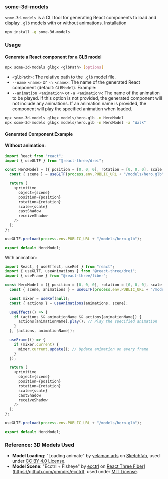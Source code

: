 ### [some-3d-models](https://www.npmjs.com/package/some-3d-models)

`some-3d-models` is a CLI tool for generating React components to load and display `.glb` models with or without animations.
Installation

```bash
npm install -g some-3d-models
```

### Usage

#### Generate a React component for a GLB model

```bash
npx some-3d-models glbgx <glbPath> [options]
```

- `<glbPath>`: The relative path to the `.glb` model file.
- `--name <name>` or `-n <name>`: The name of the generated React component (default: `GLBModel`).
  Example:
- `--animation <animation>` or `-a <animation>`: The name of the animation to be played. If this option is not provided, the generated component will not include any animations. If an animation name is provided, the component will play the specified animation when loaded.

```bash
npx some-3d-models glbgx models/hero.glb -n HeroModel
npx some-3d-models glbgx models/hero.glb -n HeroModel -a "Walk"

```

#### Generated Component Example

#### Without animation:

```javascript
import React from "react";
import { useGLTF } from "@react-three/drei";

const HeroModel = ({ position = [0, 0, 0], rotation = [0, 0, 0], scale = 1 }) => {
  const { scene } = useGLTF(process.env.PUBLIC_URL + "/models/hero.glb");

  return (
    <primitive
      object={scene}
      position={position}
      rotation={rotation}
      scale={scale}
      castShadow
      receiveShadow
    />
  );
};

useGLTF.preload(process.env.PUBLIC_URL + "/models/hero.glb");

export default HeroModel;

```

With animation:

```javascript
import React, { useEffect, useRef } from "react";
import { useGLTF, useAnimations } from "@react-three/drei";
import { useFrame } from "@react-three/fiber";

const HeroModel = ({ position = [0, 0, 0], rotation = [0, 0, 0], scale = 1, animationName = "Walk" }) => {
  const { scene, animations } = useGLTF(process.env.PUBLIC_URL + "/models/hero.glb");

  const mixer = useRef(null);
  const { actions } = useAnimations(animations, scene);

  useEffect(() => {
    if (actions && animationName && actions[animationName]) {
      actions[animationName].play(); // Play the specified animation
    }
  }, [actions, animationName]);

  useFrame(() => {
    if (mixer.current) {
      mixer.current.update(); // Update animation on every frame
    }
  });

  return (
    <primitive
      object={scene}
      position={position}
      rotation={rotation}
      scale={scale}
      castShadow
      receiveShadow
    />
  );
};

useGLTF.preload(process.env.PUBLIC_URL + "/models/hero.glb");

export default HeroModel;

```

### Reference: 3D Models Used

- **Model Loading**: "Loading animate" by [yelaman.arts](https://sketchfab.com/3d-models/loading-animate-5d02b9b25e7f4e5bb11075a7d373048e) on [Sketchfab](https://sketchfab.com), used under [CC BY 4.0 License](https://creativecommons.org/licenses/by/4.0/).
- **Model Scene**: "Ecctrl + Fisheye" by [ecctrl](https://github.com/pmndrs/ecctrl) on [React Three Fiber](https://r3f.docs.pmnd.rs/getting-started/examples)](https://github.com/pmndrs/ecctrl), used under [MIT License](https://github.com/pmndrs/ecctrl/blob/main/LICENSE).
